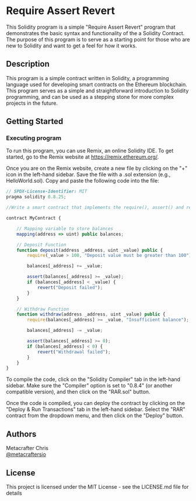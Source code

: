 # Require Assert Revert

This Solidity program is a simple "Require Assert Revert" program that demonstrates the basic syntax and functionality of the a Solidity Contract. The purpose of this program is to serve as a starting point for those who are new to Solidity and want to get a feel for how it works.

## Description

This program is a simple contract written in Solidity, a programming language used for developing smart contracts on the Ethereum blockchain. This program serves as a simple and straightforward introduction to Solidity programming, and can be used as a stepping stone for more complex projects in the future.

## Getting Started

### Executing program

To run this program, you can use Remix, an online Solidity IDE. To get started, go to the Remix website at https://remix.ethereum.org/.

Once you are on the Remix website, create a new file by clicking on the "+" icon in the left-hand sidebar. Save the file with a .sol extension (e.g., HelloWorld.sol). Copy and paste the following code into the file:

```javascript
// SPDX-License-Identifier: MIT
pragma solidity 0.8.25;

//Write a smart contract that implements the require(), assert() and revert() statements.

contract MyContract {

    // Mapping variable to store balances
    mapping(address => uint) public balances;

    // Deposit Function
    function deposit(address _address, uint _value) public {
        require(_value > 100, "Deposit value must be greater than 100");

        balances[_address] += _value;

        assert(balances[_address] >= _value);
        if (balances[_address] < _value) {
            revert("Deposit failed");
        }
    }

    // Withdraw Function
    function withdraw(address _address, uint _value) public {
        require(balances[_address] >= _value, "Insufficient balance");

        balances[_address] -= _value;

        assert(balances[_address] >= 0);
        if (balances[_address] < 0) {
            revert("Withdrawal failed");
        }
    }
}

```

To compile the code, click on the "Solidity Compiler" tab in the left-hand sidebar. Make sure the "Compiler" option is set to "0.8.4" (or another compatible version), and then click on the "RAR.sol" button.

Once the code is compiled, you can deploy the contract by clicking on the "Deploy & Run Transactions" tab in the left-hand sidebar. Select the "RAR" contract from the dropdown menu, and then click on the "Deploy" button.

## Authors

Metacrafter Chris  
[@metacraftersio](https://twitter.com/metacraftersio)


## License

This project is licensed under the MIT License - see the LICENSE.md file for details
